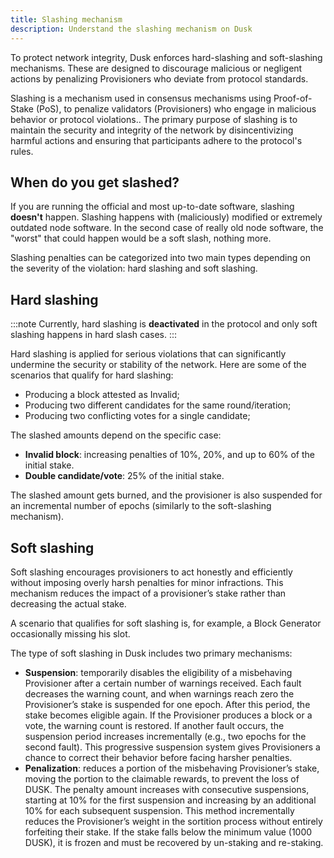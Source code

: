 ```yaml
---
title: Slashing mechanism
description: Understand the slashing mechanism on Dusk
---
```


To protect network integrity, Dusk enforces hard-slashing and soft-slashing mechanisms. These are designed to discourage malicious or negligent actions by penalizing Provisioners who deviate from protocol standards.

Slashing is a mechanism used in consensus mechanisms using Proof-of-Stake (PoS), to penalize validators (Provisioners) who engage in malicious behavior or protocol violations.. The primary purpose of slashing is to maintain the security and integrity of the network by disincentivizing harmful actions and ensuring that participants adhere to the protocol's rules.

## When do you get slashed?

If you are running the official and most up-to-date software, slashing **doesn't** happen. Slashing happens with (maliciously) modified or extremely outdated node software. In the second case of really old node software, the "worst" that could happen would be a soft slash, nothing more.

Slashing penalties can be categorized into two main types depending on the severity of the violation: hard slashing and soft slashing.

## Hard slashing

:::note
Currently, hard slashing is **deactivated** in the protocol and only soft slashing happens in hard slash cases.
:::

Hard slashing is applied for serious violations that can significantly undermine the security or stability of the network. Here are some of the scenarios that qualify for hard slashing:
- Producing a block attested as Invalid;
- Producing two different candidates for the same round/iteration;
- Producing two conflicting votes for a single candidate;

The slashed amounts depend on the specific case:
- **Invalid block**: increasing penalties of 10%, 20%, and up to 60% of the initial stake.
- **Double candidate/vote**: 25% of the initial stake.

The slashed amount gets burned, and the provisioner is also suspended for an incremental number of epochs (similarly to the soft-slashing mechanism).

## Soft slashing

Soft slashing encourages provisioners to act honestly and efficiently without imposing overly harsh penalties for minor infractions. This mechanism reduces the impact of a provisioner’s stake rather than decreasing the actual stake.

A scenario that qualifies for soft slashing is, for example, a Block Generator occasionally missing his slot.

The type of soft slashing in Dusk includes two primary mechanisms:
- **Suspension**: temporarily disables the eligibility of a misbehaving Provisioner after a certain number of warnings received. Each fault decreases the warning count, and when warnings reach zero the Provisioner’s stake is suspended for one epoch. After this period, the stake becomes eligible again. If the Provisioner produces a block or a vote, the warning count is restored. If another fault occurs, the suspension period increases incrementally (e.g., two epochs for the second fault). This progressive suspension system gives Provisioners a chance to correct their behavior before facing harsher penalties.
- **Penalization**: reduces a portion of the misbehaving Provisioner’s stake, moving the portion to the claimable rewards, to prevent the loss of DUSK. The penalty amount increases with consecutive suspensions, starting at 10% for the first suspension and increasing by an additional 10% for each subsequent suspension. This method incrementally reduces the Provisioner’s weight in the sortition process without entirely forfeiting their stake. If the stake falls below the minimum value (1000 DUSK), it is frozen and must be recovered by un-staking and re-staking.
